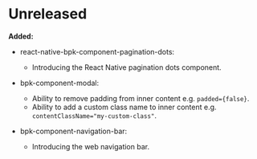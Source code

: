 # Unreleased

**Added:**
- react-native-bpk-component-pagination-dots:
  - Introducing the React Native pagination dots component.

- bpk-component-modal:
  - Ability to remove padding from inner content e.g. `padded={false}`.
  - Ability to add a custom class name to inner content e.g. `contentClassName="my-custom-class"`.

- bpk-component-navigation-bar:
  - Introducing the web navigation bar.
